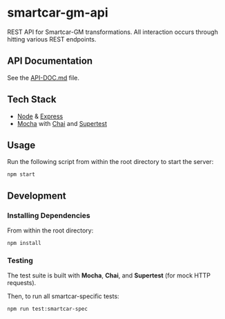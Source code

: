 # smartcar-gm-api

REST API for Smartcar-GM transformations. All interaction occurs through hitting various REST endpoints.

## API Documentation

See the [API-DOC.md](API-DOC.md) file.

## Tech Stack

  * [Node](https://github.com/nodejs) & [Express](https://github.com/expressjs/express)
  * [Mocha](https://mochajs.org/) with [Chai](http://chaijs.com/) and [Supertest](https://www.npmjs.com/package/supertest)

## Usage

Run the following script from within the root directory to start the server:
```
npm start
```

## Development

### Installing Dependencies

From within the root directory:

```
npm install
```

### Testing

The test suite is built with **Mocha**, **Chai**, and **Supertest** (for mock HTTP requests). 

Then, to run all smartcar-specific tests:

```
npm run test:smartcar-spec
```

